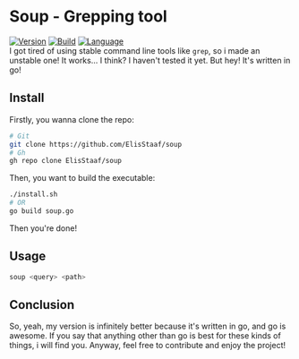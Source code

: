 # Soup - Grepping tool
[![Version](https://img.shields.io/badge/Version-1.0.0-red)](https://github.com/ElisStaaf/soup)
[![Build](https://img.shields.io/badge/Build_(openSUSE)-passing-brightgreen?logo=opensuse)](https://github.com/ElisStaaf/soup)
[![Language](https://img.shields.io/badge/Language-Go-blue?logo=Go)](https://github.com/ElisStaaf/soup)    
I got tired of using stable command line tools like `grep`, so i made an unstable one!
It works... I think? I haven't tested it yet. But hey! It's written in go!

Install
-------
Firstly, you wanna clone the repo:
```bash
# Git
git clone https://github.com/ElisStaaf/soup
# Gh
gh repo clone ElisStaaf/soup
```
Then, you want to build the executable:
```bash
./install.sh
# OR
go build soup.go
```
Then you're done!

Usage
-----
```bash
soup <query> <path>
```

Conclusion
----------
So, yeah, my version is infinitely better because it's written in go, and go is awesome. If you say that anything other than go is best for these kinds of
things, i will find you. Anyway, feel free to contribute and enjoy the project!
